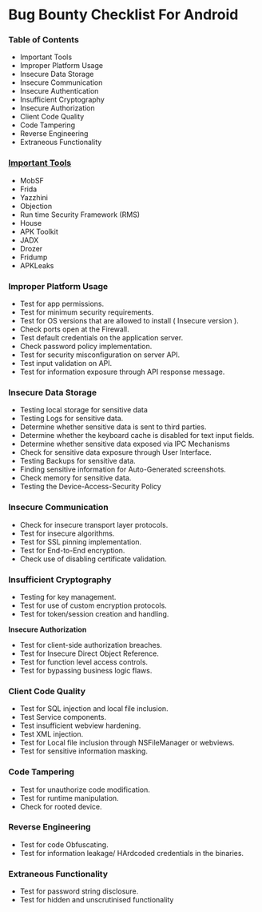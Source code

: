 # Bug Bounty Checklist For Android

### Table of Contents

* Important Tools
* Improper Platform Usage
* Insecure Data Storage
* Insecure Communication
* Insecure Authentication
* Insufficient Cryptography
* Insecure Authorization
* Client Code Quality
* Code Tampering
* Reverse Engineering
* Extraneous Functionality

### &#x20;[Important Tools](../../tools-used-for-android-testing/)

* MobSF
* Frida
* Yazzhini
* Objection
* Run time Security Framework (RMS)
* House
* APK Toolkit
* JADX
* Drozer
* Fridump
* APKLeaks

### Improper Platform Usage

* Test for app permissions.
* Test for minimum security requirements.
* Test for OS versions that are allowed to install ( Insecure version ).
* Check ports open at the Firewall.
* Test default credentials on the application server.
* Check password policy implementation.
* Test for security misconfiguration on server API.
* Test input validation on API.
* Test for information exposure through API response message.

### **Insecure Data Storage**&#x20;

* Testing local storage for sensitive data
* Testing Logs for sensitive data.
* Determine whether sensitive data is sent to third parties.
* Determine whether the keyboard cache is disabled for text input fields.
* Determine whether sensitive data exposed via IPC Mechanisms
* Check for sensitive data exposure through User Interface.
* Testing Backups for sensitive data.
* Finding sensitive information for Auto-Generated screenshots.
* Check memory for sensitive data.
* Testing the Device-Access-Security Policy

### Insecure Communication

* Check for insecure transport layer protocols.
* Test for insecure algorithms.
* Test for SSL pinning implementation.
* Test for End-to-End encryption.
* Check use of disabling certificate validation.

### Insufficient Cryptography

* Testing for key management.
* Test for use of custom encryption protocols.
* Test for token/session creation and handling.

**Insecure Authorization**

* Test for client-side authorization breaches.
* Test for Insecure Direct Object Reference.
* Test for function level access controls.
* Test for bypassing business logic flaws.

### Client Code Quality

* Test for SQL injection and local file inclusion.
* Test Service components.
* Test insufficient webview hardening.
* Test XML injection.
* Test for Local file inclusion through NSFileManager or webviews.
* Test for sensitive information masking.

### Code Tampering

* Test for unauthorize code modification.
* Test for runtime manipulation.
* Check for rooted device.

### Reverse Engineering

* Test for code Obfuscating.
* Test for information leakage/ HArdcoded credentials in the binaries.

### Extraneous Functionality

* Test for password string disclosure.
* Test for hidden and unscrutinised functionality


